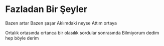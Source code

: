 # Fazladan Bir Şeyler

Bazen artar 
Bazen şaşar
Aklımdaki neyse
Attım ortaya 

Ortalık ortasında ortanca bir olasılık sordular sonrasında 
Bilmiyorum dedim 
hep böyle derim 
